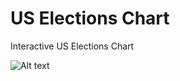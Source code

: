 # US Elections Chart

Interactive US Elections Chart

![Alt text](https://dl.dropboxusercontent.com/s/00t4y5nji399vtf/chrome_7mqGFDmGuD.png "US Elections Chart")
